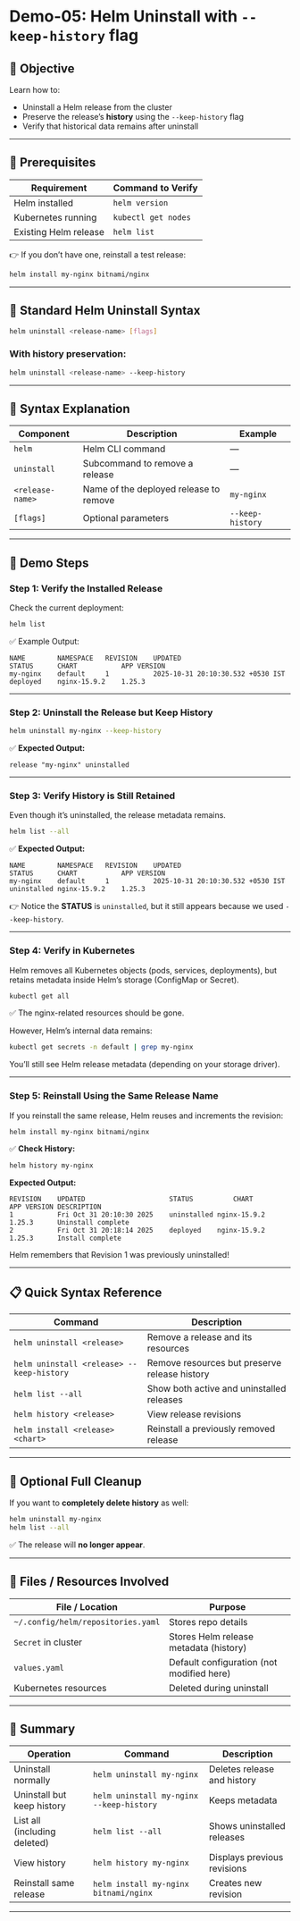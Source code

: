 # **Demo-05: Helm Uninstall with `--keep-history` flag** 

## 🎯 **Objective**

Learn how to:

* Uninstall a Helm release from the cluster
* Preserve the release’s **history** using the `--keep-history` flag
* Verify that historical data remains after uninstall

---

## 🧱 **Prerequisites**

| Requirement           | Command to Verify   |
| --------------------- | ------------------- |
| Helm installed        | `helm version`      |
| Kubernetes running    | `kubectl get nodes` |
| Existing Helm release | `helm list`         |

👉 If you don’t have one, reinstall a test release:

```bash
helm install my-nginx bitnami/nginx
```

---

## 🧩 **Standard Helm Uninstall Syntax**

```bash
helm uninstall <release-name> [flags]
```

### With history preservation:

```bash
helm uninstall <release-name> --keep-history
```

---

## 📘 **Syntax Explanation**

| Component        | Description                            | Example          |
| ---------------- | -------------------------------------- | ---------------- |
| `helm`           | Helm CLI command                       | —                |
| `uninstall`      | Subcommand to remove a release         | —                |
| `<release-name>` | Name of the deployed release to remove | `my-nginx`       |
| `[flags]`        | Optional parameters                    | `--keep-history` |

---

## 🧪 **Demo Steps**

### **Step 1: Verify the Installed Release**

Check the current deployment:

```bash
helm list
```

✅ Example Output:

```
NAME      	NAMESPACE	REVISION	UPDATED                                	STATUS  	CHART       	APP VERSION
my-nginx  	default  	1       	2025-10-31 20:10:30.532 +0530 IST	deployed	nginx-15.9.2	1.25.3
```

---

### **Step 2: Uninstall the Release but Keep History**

```bash
helm uninstall my-nginx --keep-history
```

✅ **Expected Output:**

```
release "my-nginx" uninstalled
```

---

### **Step 3: Verify History is Still Retained**

Even though it’s uninstalled, the release metadata remains.

```bash
helm list --all
```

✅ **Expected Output:**

```
NAME      	NAMESPACE	REVISION	UPDATED                                	STATUS    	CHART       	APP VERSION
my-nginx  	default  	1       	2025-10-31 20:10:30.532 +0530 IST	uninstalled	nginx-15.9.2	1.25.3
```

👉 Notice the **STATUS** is `uninstalled`, but it still appears because we used `--keep-history`.

---

### **Step 4: Verify in Kubernetes**

Helm removes all Kubernetes objects (pods, services, deployments), but retains metadata inside Helm’s storage (ConfigMap or Secret).

```bash
kubectl get all
```

✅ The nginx-related resources should be gone.

However, Helm’s internal data remains:

```bash
kubectl get secrets -n default | grep my-nginx
```

You’ll still see Helm release metadata (depending on your storage driver).

---

### **Step 5: Reinstall Using the Same Release Name**

If you reinstall the same release, Helm reuses and increments the revision:

```bash
helm install my-nginx bitnami/nginx
```

✅ **Check History:**

```bash
helm history my-nginx
```

**Expected Output:**

```
REVISION	UPDATED                 	STATUS      	CHART       	APP VERSION	DESCRIPTION
1       	Fri Oct 31 20:10:30 2025	uninstalled	nginx-15.9.2	1.25.3     	Uninstall complete
2       	Fri Oct 31 20:18:14 2025	deployed   	nginx-15.9.2	1.25.3     	Install complete
```

Helm remembers that Revision 1 was previously uninstalled!

---

## 📋 **Quick Syntax Reference**

| Command                                   | Description                                   |
| ----------------------------------------- | --------------------------------------------- |
| `helm uninstall <release>`                | Remove a release and its resources            |
| `helm uninstall <release> --keep-history` | Remove resources but preserve release history |
| `helm list --all`                         | Show both active and uninstalled releases     |
| `helm history <release>`                  | View release revisions                        |
| `helm install <release> <chart>`          | Reinstall a previously removed release        |

---

## 🧹 **Optional Full Cleanup**

If you want to **completely delete history** as well:

```bash
helm uninstall my-nginx
helm list --all
```

✅ The release will **no longer appear**.

---

## 📂 **Files / Resources Involved**

| File / Location                    | Purpose                                   |
| ---------------------------------- | ----------------------------------------- |
| `~/.config/helm/repositories.yaml` | Stores repo details                       |
| `Secret` in cluster                | Stores Helm release metadata (history)    |
| `values.yaml`                      | Default configuration (not modified here) |
| Kubernetes resources               | Deleted during uninstall                  |

---

## 🧠 **Summary**

| Operation                    | Command                                  | Description                 |
| ---------------------------- | ---------------------------------------- | --------------------------- |
| Uninstall normally           | `helm uninstall my-nginx`                | Deletes release and history |
| Uninstall but keep history   | `helm uninstall my-nginx --keep-history` | Keeps metadata              |
| List all (including deleted) | `helm list --all`                        | Shows uninstalled releases  |
| View history                 | `helm history my-nginx`                  | Displays previous revisions |
| Reinstall same release       | `helm install my-nginx bitnami/nginx`    | Creates new revision        |

---
